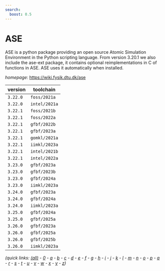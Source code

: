 ```yaml
---
search:
  boost: 0.5
---
```

# ASE

ASE is a python package providing an open source Atomic Simulation Environment  in the Python scripting language.  From version 3.20.1 we also include the ase-ext package, it contains optional reimplementations in C of functions in ASE.  ASE uses it automatically when installed.

*homepage*: <https://wiki.fysik.dtu.dk/ase>

version | toolchain
--------|----------
``3.22.0`` | ``foss/2021a``
``3.22.0`` | ``intel/2021a``
``3.22.1`` | ``foss/2021b``
``3.22.1`` | ``foss/2022a``
``3.22.1`` | ``gfbf/2022b``
``3.22.1`` | ``gfbf/2023a``
``3.22.1`` | ``gomkl/2021a``
``3.22.1`` | ``iimkl/2023a``
``3.22.1`` | ``intel/2021b``
``3.22.1`` | ``intel/2022a``
``3.23.0`` | ``gfbf/2023a``
``3.23.0`` | ``gfbf/2023b``
``3.23.0`` | ``gfbf/2024a``
``3.23.0`` | ``iimkl/2023a``
``3.24.0`` | ``gfbf/2023a``
``3.24.0`` | ``gfbf/2024a``
``3.24.0`` | ``iimkl/2023a``
``3.25.0`` | ``gfbf/2024a``
``3.25.0`` | ``gfbf/2025a``
``3.26.0`` | ``gfbf/2023a``
``3.26.0`` | ``gfbf/2025a``
``3.26.0`` | ``gfbf/2025b``
``3.26.0`` | ``iimkl/2023a``


*(quick links: [(all)](../index.md) - [0](../0/index.md) - [a](../a/index.md) - [b](../b/index.md) - [c](../c/index.md) - [d](../d/index.md) - [e](../e/index.md) - [f](../f/index.md) - [g](../g/index.md) - [h](../h/index.md) - [i](../i/index.md) - [j](../j/index.md) - [k](../k/index.md) - [l](../l/index.md) - [m](../m/index.md) - [n](../n/index.md) - [o](../o/index.md) - [p](../p/index.md) - [q](../q/index.md) - [r](../r/index.md) - [s](../s/index.md) - [t](../t/index.md) - [u](../u/index.md) - [v](../v/index.md) - [w](../w/index.md) - [x](../x/index.md) - [y](../y/index.md) - [z](../z/index.md))*

